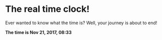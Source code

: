 # The real time clock!

Ever wanted to know what the time is? Well, your journey is about to end!

**The time is Nov 21, 2017, 08:33**